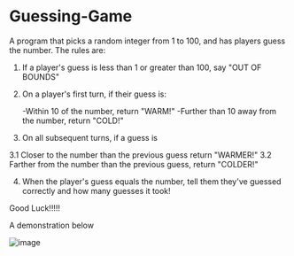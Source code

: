 # Guessing-Game
A program that picks a random integer from 1 to 100, and has players guess the number. The rules are:

1. If a player's guess is less than 1 or greater than 100, say "OUT OF BOUNDS"
2. On a player's first turn, if their guess is:

   -Within 10 of the number, return "WARM!"
   -Further than 10 away from the number, return "COLD!"
  
3. On all subsequent turns, if a guess is

  3.1 Closer to the number than the previous guess return "WARMER!"
  3.2 Farther from the number than the previous guess, return "COLDER!"

4. When the player's guess equals the number, tell them they've guessed correctly and how many guesses it took!

Good Luck!!!!!

A demonstration below

![image](https://user-images.githubusercontent.com/32454890/142951213-abf1aadf-e805-4b88-87f9-03b0264ad327.png)

